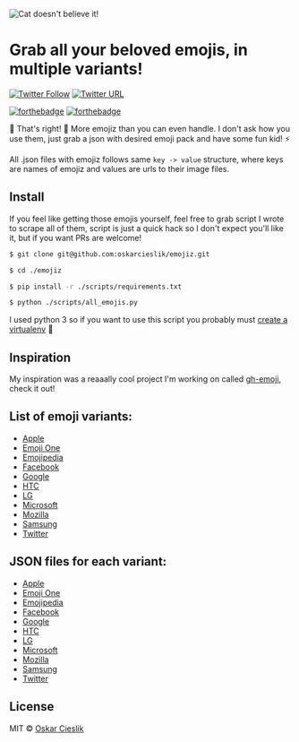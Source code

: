 ![Cat doesn't believe it!](http://i.imgur.com/mbwCX0V.png)

# Grab all your beloved emojis, in multiple variants!

[![Twitter Follow](https://img.shields.io/twitter/follow/rpunkfu.svg?style=social)](https://twitter.com/rpunkfu) [![Twitter URL](https://img.shields.io/twitter/url/http/shields.io.svg?style=social)](https://twitter.com/home?status=Grab%20all%20your%20beloved%20emojis,%20in%20multiple%20variants!%0Ahttps%3A//github.com/oskarcieslik/emojiz)

[![forthebadge](http://forthebadge.com/images/badges/built-with-love.svg)](https://www.youtube.com/watch?v=dQw4w9WgXcQ) 
[![forthebadge](http://forthebadge.com/images/badges/gluten-free.svg)](https://www.youtube.com/watch?v=dQw4w9WgXcQ)

:tada: That's right! :tada: More emojiz than you can even handle. I don't ask how you use them, 
just grab a json with desired emoji pack and have some fun kid! :zap: 

All .json files with emojiz follows same `key -> value` structure, where keys are names of emojiz and values are urls 
to their image files.

## Install

If you feel like getting those emojis yourself, feel free to grab script I wrote to scrape all of them, script is just 
a quick hack so I don't expect you'll like it, but if you want PRs are welcome!

```bash
$ git clone git@github.com:oskarcieslik/emojiz.git

$ cd ./emojiz

$ pip install -r ./scripts/requirements.txt

$ python ./scripts/all_emojis.py
```

I used python 3 so if you want to use this script you probably must 
[create a virtualenv](https://gist.github.com/evansneath/4582716) :muscle:

## Inspiration

My inspiration was a reaaally cool project I'm working on called [gh-emoji](https://github.com/zzarcon/gh-emoji), check it out!

## List of emoji variants:

- [Apple](http://emojipedia.org/apple/)
- [Emoji One](http://emojipedia.org/emoji-one/)
- [Emojipedia](http://emojipedia.org/emojipedia/)
- [Facebook](http://emojipedia.org/facebook/)
- [Google](http://emojipedia.org/google/)
- [HTC](http://emojipedia.org/htc/)
- [LG](http://emojipedia.org/lg/)
- [Microsoft](http://emojipedia.org/microsoft/)
- [Mozilla](http://emojipedia.org/mozilla/)
- [Samsung](http://emojipedia.org/samsung/)
- [Twitter](http://emojipedia.org/twitter/)

## JSON files for each variant:

- [Apple](https://raw.githubusercontent.com/oskarcieslik/emojiz/master/emojiz/apple_emojis.json)
- [Emoji One](https://raw.githubusercontent.com/oskarcieslik/emojiz/master/emojiz/emojione_emojis.json)
- [Emojipedia](https://raw.githubusercontent.com/oskarcieslik/emojiz/master/emojiz/emojipedia_emojis.json)
- [Facebook](https://raw.githubusercontent.com/oskarcieslik/emojiz/master/emojiz/facebook_emojis.json)
- [Google](https://raw.githubusercontent.com/oskarcieslik/emojiz/master/emojiz/google_emojis.json)
- [HTC](https://raw.githubusercontent.com/oskarcieslik/emojiz/master/emojiz/htc_emojis.json)
- [LG](https://raw.githubusercontent.com/oskarcieslik/emojiz/master/emojiz/lg_emojis.json)
- [Microsoft](https://raw.githubusercontent.com/oskarcieslik/emojiz/master/emojiz/microsoft_emojis.json)
- [Mozilla](https://raw.githubusercontent.com/oskarcieslik/emojiz/master/emojiz/mozilla_emojis.json)
- [Samsung](https://raw.githubusercontent.com/oskarcieslik/emojiz/master/emojiz/samsung_emojis.json)
- [Twitter](https://raw.githubusercontent.com/oskarcieslik/emojiz/master/emojiz/twitter_emojis.json)

## License

MIT © [Oskar Cieslik](https://tldrlegal.com/license/mit-license)
